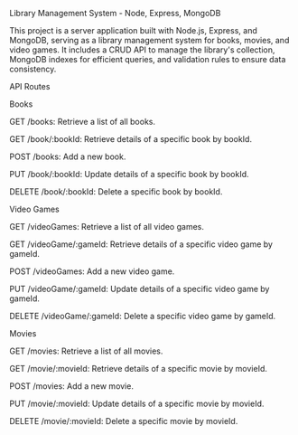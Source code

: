 
Library Management System - Node, Express, MongoDB

This project is a server application built with Node.js, Express, and MongoDB, serving as a library management system for books, movies, and video games. It includes a CRUD API to manage the library's collection, MongoDB indexes for efficient queries, and validation rules to ensure data consistency.

API Routes

Books

GET /books: Retrieve a list of all books.

GET /book/:bookId: Retrieve details of a specific book by bookId.

POST /books: Add a new book.

PUT /book/:bookId: Update details of a specific book by bookId.

DELETE /book/:bookId: Delete a specific book by bookId.

Video Games

GET /videoGames: Retrieve a list of all video games.

GET /videoGame/:gameId: Retrieve details of a specific video game by gameId.

POST /videoGames: Add a new video game.

PUT /videoGame/:gameId: Update details of a specific video game by gameId.

DELETE /videoGame/:gameId: Delete a specific video game by gameId.

Movies

GET /movies: Retrieve a list of all movies.

GET /movie/:movieId: Retrieve details of a specific movie by movieId.

POST /movies: Add a new movie.

PUT /movie/:movieId: Update details of a specific movie by movieId.

DELETE /movie/:movieId: Delete a specific movie by movieId.

